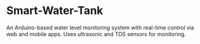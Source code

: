 # Smart-Water-Tank
An Arduino-based water level monitoring system with real-time control via web and mobile apps. Uses ultrasonic and TDS sensors for monitoring.
